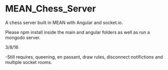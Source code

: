 # MEAN_Chess_Server
A chess server built in MEAN with Angular and socket.io.

Please npm install inside the main and angular folders as well as run a mongodo server.

3/8/16

-Still requires, queening, en passant, draw rules, disconnect notifictions and multiple socket rooms.
